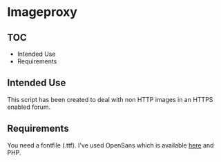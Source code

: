 # Imageproxy

## TOC

* Intended Use
* Requirements

## Intended Use

This script has been created to deal with non HTTP images in an HTTPS enabled forum.

## Requirements

You need a fontfile (.ttf). I've used OpenSans which is available [here](http://www.google.com/fonts#UsePlace:use/Collection:Open+Sans) and PHP.
